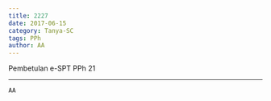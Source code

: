 ```yaml
---
title: 2227
date: 2017-06-15
category: Tanya-SC
tags: PPh
author: AA
---
```


Pembetulan e-SPT PPh 21

---



`AA`
